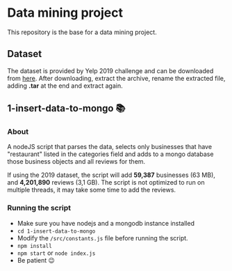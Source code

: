 # Data mining project

This repository is the base for a data mining project. 

## Dataset

The dataset is provided by Yelp 2019 challenge and can be downloaded from [here](https://www.yelp.com/dataset). After downloading, extract the archive, rename the extracted file, adding __.tar__ at the end and extract again.

## 1-insert-data-to-mongo 📚

### About

A nodeJS script that parses the data, selects only businesses that have "restaurant" listed in the categories field and adds to a mongo database those business objects and all reviews for them.

If using the 2019 dataset, the script will add __59,387__ businesses (63 MB), and __4,201,890__ reviews (3,1 GB). The script is not optimized to run on multiple threads, it may take some time to add the reviews.

### Running the script

- Make sure you have nodejs and a mongodb instance installed
- `cd 1-insert-data-to-mongo`
- Modify the `/src/constants.js` file before running the script.
- `npm install`
- `npm start` or `node index.js`
- Be patient 😉